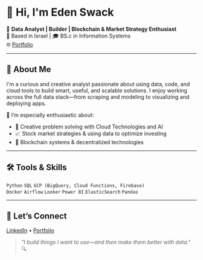 # 👋 Hi, I'm Eden Swack

🎯 **Data Analyst | Builder | Blockchain & Market Strategy Enthusiast**  
📍 Based in Israel | 🎓 BS.c in Information Systems  
🌐 [Portfolio](https://www.datascienceportfol.io/edenswack1)

---

## 🧠 About Me

I'm a curious and creative analyst passionate about using data, code, and cloud tools to build smart, useful, and scalable solutions. I enjoy working across the full data stack—from scraping and modeling to visualizing and deploying apps.

🔹 I’m especially enthusiastic about:  
- 🧠 Creative problem solving with Cloud Technologies and AI
- 📈 Stock market strategies & using data to optimize investing  
- 🔗 Blockchain systems & decentralized technologies  


---

## 🛠 Tools & Skills

`Python` `SQL` `GCP (BigQuery, Cloud Functions, Firebase)`  
`Docker` `Airflow` `Looker` `Power BI` `ElasticSearch` `Pandas`

---
## 🤝 Let’s Connect

[LinkedIn](https://www.linkedin.com/in/eden-swack/) • [Portfolio](https://www.datascienceportfol.io/edenswack1)

> _"I build things I want to use—and then make them better with data."_ 🔍
